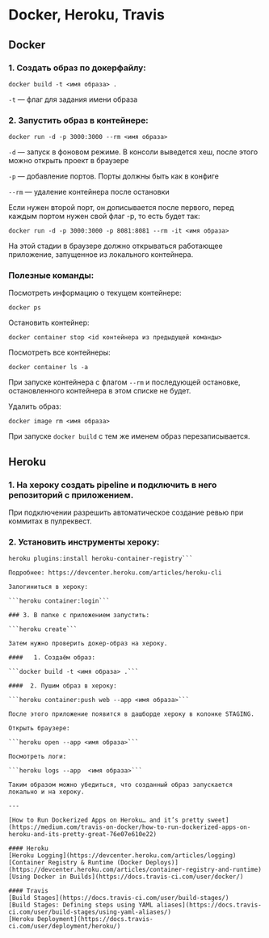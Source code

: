 #  Docker, Heroku, Travis

## Docker

### 1. Создать образ по докерфайлу:

  ```
  docker build -t <имя образа> .
  ```

  `-t` — флаг для задания имени образа

### 2. Запустить образ в контейнере:

  ```docker run -d -p 3000:3000 --rm <имя образа>```

  `-d` — запуск в фоновом режиме. В консоли выведется хеш, после этого можно открыть проект в браузере

  `-p` — добавление портов. Порты должны быть как в конфиге

  `--rm` — удаление контейнера после остановки

  Если нужен второй порт, он дописывается после первого, перед каждым портом нужен свой флаг -p, то есть будет так:

  `docker run -d -p 3000:3000 -p 8081:8081 --rm -it <имя образа>`

На этой стадии в браузере должно открываться работающее приложение, запущенное из локального контейнера.

### Полезные команды:

  Посмотреть информацию о текущем контейнере:

  ```docker ps```

  Остановить контейнер:

  ```docker container stop <id контейнера из предыдущей команды>```

  Посмотреть все контейнеры:

  ```docker container ls -a```

  При запуске контейнера с флагом `--rm` и последующей остановке, остановленного контейнера в этом списке не будет.

  Удалить образ:

  ```docker image rm <имя образа>```

  При запуске `docker build` с тем же именем образ перезаписывается.

## Heroku

### 1. На хероку создать pipeline и подключить в него репозиторий с приложением.

  При подключении разрешить автоматическое создание ревью при коммитах в пулреквест.

### 2. Установить инструменты хероку:

  ```npm install -g heroku-cli
  heroku plugins:install heroku-container-registry```

  Подробнее: https://devcenter.heroku.com/articles/heroku-cli

  Залогиниться в хероку:

  ```heroku container:login```

### 3. В папке с приложением запустить:

  ```heroku create```

  Затем нужно проверить докер-образ на хероку.

####   1. Создаём образ:

  ```docker build -t <имя образа> .```

####  2. Пушим образ в хероку:

  ```heroku container:push web --app <имя образа>```

  После этого приложение появится в дашборде хероку в колонке STAGING.

  Открыть браузере:

  ```heroku open --app <имя образа>```

  Посмотреть логи:

  ```heroku logs --app  <имя образа>```

Таким образом можно убедиться, что созданный образ запускается локально и на хероку.

---

[How to Run Dockerized Apps on Heroku… and it’s pretty sweet](https://medium.com/travis-on-docker/how-to-run-dockerized-apps-on-heroku-and-its-pretty-great-76e07e610e22)

#### Heroku
[Heroku Logging](https://devcenter.heroku.com/articles/logging)
[Container Registry & Runtime (Docker Deploys)](https://devcenter.heroku.com/articles/container-registry-and-runtime)
[Using Docker in Builds](https://docs.travis-ci.com/user/docker/)

#### Travis
[Build Stages](https://docs.travis-ci.com/user/build-stages/)
[Build Stages: Defining steps using YAML aliases](https://docs.travis-ci.com/user/build-stages/using-yaml-aliases/)
[Heroku Deployment](https://docs.travis-ci.com/user/deployment/heroku/)
